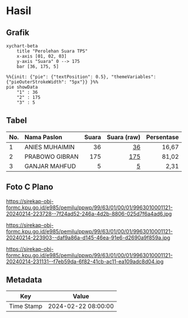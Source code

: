 # Hasil

## Grafik

```mermaid
xychart-beta
    title "Perolehan Suara TPS"
    x-axis [01, 02, 03]
    y-axis "Suara" 0 --> 175
    bar [36, 175, 5]
```

```mermaid
%%{init: {"pie": {"textPosition": 0.5}, "themeVariables": {"pieOuterStrokeWidth": "5px"}} }%%
pie showData
    "1" : 36
    "2" : 175
    "3" : 5
```

## Tabel

| No. | Nama Paslon    | Suara | Suara (raw) | Persentase |
|:--- |:-------------- | -----:| -----------:| ----------:|
| 1   | ANIES MUHAIMIN | 36    | [36][p-1]   | 16,67      |
| 2   | PRABOWO GIBRAN | 175   | [175][p-2]  | 81,02      |
| 3   | GANJAR MAHFUD  | 5     | [5][p-3]    | 2,31       |


[p-1]: https://github.com/gigit-pemilu/pemilu-2024-99-luar-negeri/blob/main/pilpres/hitung-suara/sub/99-luar-negeri/sub/63-kuching-malaysia/sub/01-kuching-malaysia/sub/0001-kuching-malaysia/sub/121-ksk-116/sub/paslon-1.txt
[p-2]: https://github.com/gigit-pemilu/pemilu-2024-99-luar-negeri/blob/main/pilpres/hitung-suara/sub/99-luar-negeri/sub/63-kuching-malaysia/sub/01-kuching-malaysia/sub/0001-kuching-malaysia/sub/121-ksk-116/sub/paslon-2.txt
[p-3]: https://github.com/gigit-pemilu/pemilu-2024-99-luar-negeri/blob/main/pilpres/hitung-suara/sub/99-luar-negeri/sub/63-kuching-malaysia/sub/01-kuching-malaysia/sub/0001-kuching-malaysia/sub/121-ksk-116/sub/paslon-3.txt

## Foto C Plano

https://sirekap-obj-formc.kpu.go.id/e985/pemilu/ppwp/99/63/01/00/01/9963010001121-20240214-223728--7f24ad52-246a-4d2b-8806-025d7f6a4ad6.jpg

https://sirekap-obj-formc.kpu.go.id/e985/pemilu/ppwp/99/63/01/00/01/9963010001121-20240214-223903--daf9a86a-d145-46ea-91e6-d2690a9f859a.jpg

https://sirekap-obj-formc.kpu.go.id/e985/pemilu/ppwp/99/63/01/00/01/9963010001121-20240214-231131--f7eb59da-6f82-41cb-ac11-ea109adc8d04.jpg


## Metadata

| Key        | Value               |
| ---------- | ------------------- |
| Time Stamp | 2024-02-22 08:00:00 |



